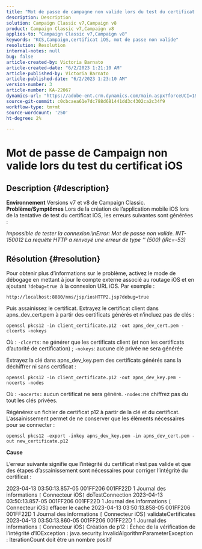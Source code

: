 ```yaml
---
title: "Mot de passe de campagne non valide lors du test du certificat iOS"
description: Description
solution: Campaign Classic v7,Campaign v8
product: Campaign Classic v7,Campaign v8
applies-to: "Campaign Classic v7,Campaign v8"
keywords: "KCS,Campaign,certificat iOS, mot de passe non valide"
resolution: Resolution
internal-notes: null
bug: false
article-created-by: Victoria Barnato
article-created-date: "6/2/2023 1:21:10 AM"
article-published-by: Victoria Barnato
article-published-date: "6/2/2023 1:23:10 AM"
version-number: 3
article-number: KA-22067
dynamics-url: "https://adobe-ent.crm.dynamics.com/main.aspx?forceUCI=1&pagetype=entityrecord&etn=knowledgearticle&id=d22a4ec0-e300-ee11-8f6e-6045bd006149"
source-git-commit: c0cbcaea61e7dc788d681441dd3c4302ca2c34f9
workflow-type: tm+mt
source-wordcount: '250'
ht-degree: 2%

---
```


# Mot de passe de Campaign non valide lors du test du certificat iOS

## Description {#description}

<b>Environnement</b>
Versions v7 et v8 de Campaign Classic.
<b>Problème/Symptômes</b>
Lors de la création de l’application mobile iOS lors de la tentative de test du certificat iOS, les erreurs suivantes sont générées :

*Impossible de tester la connexion.\nError: Mot de passe non valide. INT-150012 La requête HTTP a renvoyé une erreur de type &#39;&#39; (500) (iRc=-53)*


## Résolution {#resolution}


Pour obtenir plus d’informations sur le problème, activez le mode de débogage en mettant à jour le compte externe associé au routage iOS et en ajoutant `?debug=true `à la connexion URL iOS. Par exemple :

`http://localhost:8080/nms/jsp/iosHTTP2.jsp?debug=true`

Puis assainissez le certificat. Extrayez le certificat client dans apns_dev_cert.pem à partir des certificats générés et n’incluez pas de clés :

`openssl pkcs12 -in client_certificate.p12 -out apns_dev_cert.pem -clcerts -nokeys`

Où :
`-clcerts`: ne générer que les certificats client (et non les certificats d’autorité de certification) ;
`-nokeys`: aucune clé privée ne sera générée

Extrayez la clé dans apns_dev_key.pem des certificats générés sans la déchiffrer ni sans certificat :

`openssl pkcs12 -in client_certificate.p12 -out apns_dev_key.pem -nocerts -nodes`

Où :
`-nocerts:` aucun certificat ne sera généré.
`-nodes:`ne chiffrez pas du tout les clés privées.

Régénérez un fichier de certificat p12 à partir de la clé et du certificat. L’assainissement permet de ne conserver que les éléments nécessaires pour se connecter : 

`openssl pkcs12 -export -inkey apns_dev_key.pem -in apns_dev_cert.pem -out new_certificate.p12`

<b>Cause</b>

L’erreur suivante signifie que l’intégrité du certificat n’est pas valide et que des étapes d’assainissement sont nécessaires pour corriger l’intégrité du certificat :

2023-04-13 03:50:13.857-05 001FF206 001FF22D 1 Journal des informations `[` Connecteur iOS`]`  doTestConnection 2023-04-13 03:50:13.857-05 001FF206 001FF22D 1 Journal des informations `[` Connecteur iOS`]`  effacer le cache 2023-04-13 03:50:13.858-05 001FF206 001FF22D 1 Journal des informations `[` Connecteur iOS`]`  validateCertificates 2023-04-13 03:50:13.860-05 001FF206 001FF22D 1 Journal des informations `[` Connecteur iOS`]`  Création de p12 : Échec de la vérification de l’intégrité d’IOException : java.security.InvalidAlgorithmParameterException : IterationCount doit être un nombre positif
